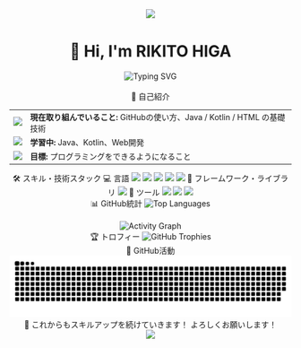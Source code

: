<div align="center">
  <!-- ヘッダー画像 -->
  <img src="https://capsule-render.vercel.app/api?type=waving&color=gradient&height=200&section=header&text=Welcome%20to%20My%20Profile!&fontSize=40&fontAlignY=35&animation=twinkling" />
  <!-- タイトル -->
  <h1>👋 Hi, I'm RIKITO HIGA</h1>
  <img src="https://readme-typing-svg.herokuapp.com?font=Fira+Code&pause=1000&color=2E9EF7&center=true&vCenter=true&width=500&lines=ITカレッジ沖縄;ITスペシャリスト科二年;学生エンジニアです;Javaを勉強中です;新しい技術を学ぶのが好きです" alt="Typing SVG" />
</div>
<br/>

<div align="center">
🚀 自己紹介
</div>
<table align="center">
  <tr>
    <td>
      <img src="https://img.icons8.com/color/48/000000/laptop-coding.png" width="30"/>
    </td>
    <td>
      <b>現在取り組んでいること:</b> GitHubの使い方、Java / Kotlin / HTML の基礎技術
    </td>
  </tr>
  <tr>
    <td>
      <img src="https://img.icons8.com/color/48/000000/student-center.png" width="30"/>
    </td>
    <td>
      <b>学習中:</b> Java、Kotlin、Web開発
    </td>
  </tr>
  <tr>
    <td>
      <img src="https://img.icons8.com/color/48/000000/rocket.png" width="30"/>
    </td>
    <td>
      <b>目標:</b> プログラミングをできるようになること
    </td>
  </tr>
</table>

<div align="center">
🛠️ スキル・技術スタック
💻 言語
  <img src="https://img.shields.io/badge/-Java-007396?style=for-the-badge&logo=Java&logoColor=white" />
  <img src="https://img.shields.io/badge/-Kotlin-7F52FF?style=for-the-badge&logo=Kotlin&logoColor=white" />
  <img src="https://img.shields.io/badge/-HTML5-E34F26?style=for-the-badge&logo=HTML5&logoColor=white" />
  <img src="https://img.shields.io/badge/-CSS3-1572B6?style=for-the-badge&logo=CSS3&logoColor=white" />
  <img src="https://img.shields.io/badge/-TypeScript-3178C6?style=for-the-badge&logo=TypeScript&logoColor=white" />
🚀 フレームワーク・ライブラリ
  <img src="https://img.shields.io/badge/-React-61DAFB?style=for-the-badge&logo=React&logoColor=black" />
🔧 ツール
  <img src="https://img.shields.io/badge/-Git-F05032?style=for-the-badge&logo=Git&logoColor=white" />
  <img src="https://img.shields.io/badge/-VS_Code-007ACC?style=for-the-badge&logo=Visual-Studio-Code&logoColor=white" />
  <img src="https://img.shields.io/badge/-Twitter-1DA1F2?style=for-the-badge&logo=Twitter&logoColor=white" />
</div>

<div align="center">
📊 GitHub統計
  <img src="https://github-readme-stats.vercel.app/api/top-langs/?username=itc-s24023&layout=compact&theme=tokyonight&hide_border=true" alt="Top Languages" />
<br/><br/>
  <img src="https://github-readme-activity-graph.vercel.app/graph?username=itc-s24023&theme=tokyo-night&hide_border=true" alt="Activity Graph" />
</div>

<div align="center">
🏆 トロフィー
  <img src="https://github-profile-trophy.vercel.app/?username=itc-s24023&theme=tokyonight&margin-w=15&no-frame=true&row=1" alt="GitHub Trophies" />
</div>

<div align="center">
🐍 GitHub活動
  <picture>
    <source media="(prefers-color-scheme: dark)" srcset="https://raw.githubusercontent.com/obregonia1/obregonia1/master/img/snake-dark.svg">
    <source media="(prefers-color-scheme: light)" srcset="https://raw.githubusercontent.com/obregonia1/obregonia1/master/img/snake.svg">
    <img alt="github contribution grid snake animation" src="https://raw.githubusercontent.com/obregonia1/obregonia1/master/img/snake-dark.svg">
  </picture>
</div>

<div align="center">
🌟 これからもスキルアップを続けていきます！
よろしくお願いします！
  <br/>
  <!-- フッター画像 -->
  <img src="https://capsule-render.vercel.app/api?type=waving&color=gradient&height=100&section=footer" />
</div>
